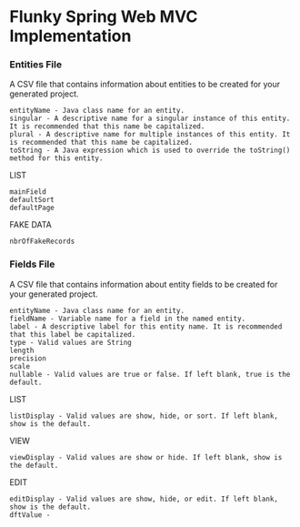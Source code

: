 # Flunky Spring Web MVC Implementation

### Entities File

A CSV file that contains information about entities to be created for your generated project.

    entityName - Java class name for an entity.
    singular - A descriptive name for a singular instance of this entity. It is recommended that this name be capitalized.
    plural - A descriptive name for multiple instances of this entity. It is recommended that this name be capitalized.
    toString - A Java expression which is used to override the toString() method for this entity.
    
LIST
    
    mainField
    defaultSort
    defaultPage
    
FAKE DATA
    
    nbrOfFakeRecords

### Fields File

A CSV file that contains information about entity fields to be created for your generated project.

    entityName - Java class name for an entity.
    fieldName - Variable name for a field in the named entity.
    label - A descriptive label for this entity name. It is recommended that this label be capitalized.
    type - Valid values are String
    length
    precision
    scale
    nullable - Valid values are true or false. If left blank, true is the default.

LIST

    listDisplay - Valid values are show, hide, or sort. If left blank, show is the default.
    
VIEW

    viewDisplay - Valid values are show or hide. If left blank, show is the default.
    
EDIT

    editDisplay - Valid values are show, hide, or edit. If left blank, show is the default.
    dftValue -